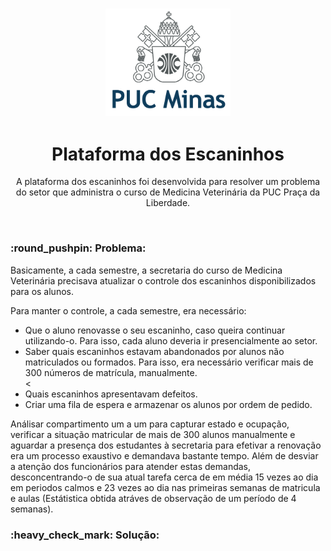 <h3 align="center">
<img style="" width="200px" src="img/pucminaslogo.png">
</h3>

<h1 align="center">Plataforma dos Escaninhos</h1>

<p align="center">A plataforma dos escaninhos foi desenvolvida para resolver um problema do setor que administra o curso de Medicina Veterinária da PUC Praça da Liberdade.</p><br>

<h3>:round_pushpin: Problema:</h3>

<p>Basicamente, a cada semestre, a secretaria do curso de Medicina Veterinária precisava atualizar o controle dos escaninhos disponibilizados para os alunos.</p> 


Para manter o controle, a cada semestre, era necessário:<br> 

- Que o aluno renovasse o seu escaninho, caso queira continuar utilizando-o. Para isso, cada aluno deveria ir presencialmente ao setor.<br>
- Saber quais escaninhos estavam abandonados por alunos não matriculados ou formados. Para isso, era necessário verificar mais de 300 números de matrícula, manualmente. <br><
- Quais escaninhos apresentavam defeitos.<br>
- Criar uma fila de espera e armazenar os alunos por ordem de pedido. 

<p>Análisar compartimento um a um para capturar estado e ocupação, verificar a situação matricular de mais de 300 alunos manualmente e aguardar a presença dos estudantes à secretaria para efetivar a renovação era um processo exaustivo e demandava bastante tempo. Além de desviar a atenção dos funcionários para atender estas demandas, desconcentrando-o de sua atual tarefa cerca de em média 15 vezes ao dia em periodos calmos e 23 vezes ao dia nas primeiras semanas de matricula e aulas (Estátistica obtida atráves de observação de um período de 4 semanas).</p>

<h3>:heavy_check_mark: Solução:</h3>